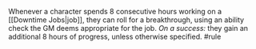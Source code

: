 Whenever a character spends 8 consecutive hours working on a [[Downtime Jobs|job]], they can roll for a breakthrough, using an ability check the GM deems appropriate for the job. *On a success:* they gain an additional 8 hours of progress, unless otherwise specified.
#rule 
